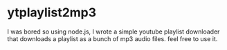 # ytplaylist2mp3
I was bored so using node.js, I wrote a simple youtube playlist downloader that downloads a playlist as a bunch of mp3 audio files.
feel free to use it.